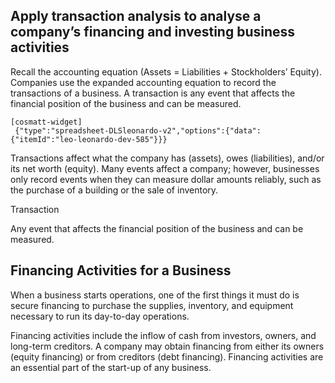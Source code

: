 ## Apply transaction analysis to analyse a company’s financing and investing business activities

Recall the accounting equation (Assets = Liabilities + Stockholders’ Equity). Companies use the expanded accounting equation to record the transactions of a business. A transaction is any event that affects the financial position of the business and can be measured.

```
[cosmatt-widget]
 {"type":"spreadsheet-DLSleonardo-v2","options":{"data":{"itemId":"leo-leonardo-dev-585"}}} 
```

Transactions affect what the company has (assets), owes (liabilities), and/or its net worth (equity). Many events affect a company; however, businesses only record events when they can measure dollar amounts reliably, such as the purchase of a building or the sale of inventory.

Transaction

Any event that affects the financial position of the business and can be measured.

## Financing Activities for a Business

When a business starts operations, one of the first things it must do is secure financing to purchase the supplies, inventory, and equipment necessary to run its day-to-day operations.

Financing activities include the inflow of cash from investors, owners, and long-term creditors. A company may obtain financing from either its owners (equity financing) or from creditors (debt financing). Financing activities are an essential part of the start-up of any business.
